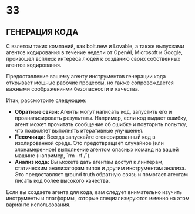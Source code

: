 # 33
## ГЕНЕРАЦИЯ КОДА

С взлетом таких компаний, как bolt.new и Lovable, а также выпусками агентов кодирования в течение недели от OpenAI, Microsoft и Google, произошел всплеск интереса людей к созданию своих собственных агентов кодирования.

Предоставление вашему агенту инструментов генерации кода открывает мощные рабочие процессы, но также сопровождается важными соображениями безопасности и качества.

Итак, рассмотрите следующее:

*   **Обратные связи:** Агенты могут написать код, запустить его и проанализировать результаты. Например, если код выдает ошибку, агент может прочитать сообщение об ошибке и повторить попытку, что позволяет выполнять итеративные улучшения.
*   **Песочница:** Всегда запускайте сгенерированный код в изолированной среде. Это предотвращает случайное (или злонамеренное) выполнение агентом опасных команд на вашей машине (например, \`rm -rf /\`).
*   **Анализ кода:** Вы можете дать агентам доступ к линтерам, статическим анализаторам типов и другим инструментам анализа. Это предоставляет ground truth обратную связь и помогает агентам писать код более высокого качества.

Если вы создаете агента для кода, вам следует внимательно изучить инструменты и платформы, которые специализируются именно на этом варианте использования.